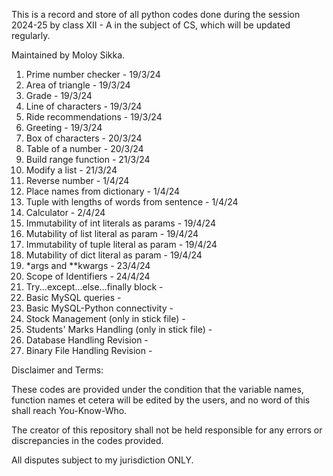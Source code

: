 This is a record and store of all python codes done during the session 2024-25 by class XII - A in the subject of CS, which will be updated regularly.

Maintained by Moloy Sikka.

1. Prime number checker - 19/3/24
2. Area of triangle - 19/3/24
3. Grade - 19/3/24
4. Line of characters - 19/3/24
5. Ride recommendations - 19/3/24
6. Greeting - 19/3/24
7. Box of characters - 20/3/24
8. Table of a number - 20/3/24
9. Build range function - 21/3/24
10. Modify a list - 21/3/24
11. Reverse number - 1/4/24
12. Place names from dictionary - 1/4/24
13. Tuple with lengths of words from sentence - 1/4/24
14. Calculator - 2/4/24
15. Immutability of int literals as params - 19/4/24
16. Mutability of list literal as param - 19/4/24
17. Immutability of tuple literal as param - 19/4/24
18. Mutability of dict literal as param - 19/4/24
19. *args and **kwargs - 23/4/24
20. Scope of Identifiers - 24/4/24
21. Try...except...else...finally block -
22. Basic MySQL queries -
23. Basic MySQL-Python connectivity - 
24. Stock Management (only in stick file) - 
25. Students' Marks Handling (only in stick file) -
26. Database Handling Revision -
27. Binary File Handling Revision -


Disclaimer and Terms:

These codes are provided under the condition that the variable names, 
function names et cetera will be edited by the users, and no word of this shall reach You-Know-Who.

The creator of this repository shall not be held responsible for any errors or discrepancies in the codes provided.

All disputes subject to my jurisdiction ONLY.
